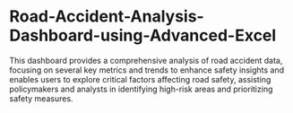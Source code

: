 # Road-Accident-Analysis-Dashboard-using-Advanced-Excel
This dashboard provides a comprehensive analysis of road accident data, focusing on several key metrics and trends to enhance safety insights and enables users to explore critical factors affecting road safety, assisting policymakers and analysts in identifying high-risk areas and prioritizing safety measures.
